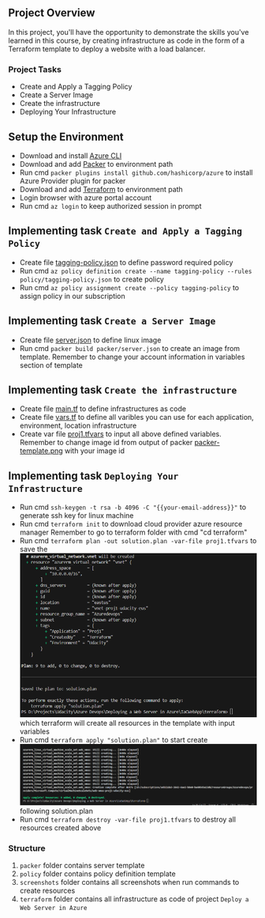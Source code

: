 ## Project Overview

In this project, you'll have the opportunity to demonstrate the skills you've learned in this course, by creating infrastructure as code in the form of a Terraform template to deploy a website with a load balancer.

### Project Tasks

* Create and Apply a Tagging Policy
* Create a Server Image
* Create the infrastructure
* Deploying Your Infrastructure

## Setup the Environment

* Download and install [Azure CLI](https://learn.microsoft.com/en-us/cli/azure/install-azure-cli-windows?tabs=azure-cli)
* Download and add [Packer](https://developer.hashicorp.com/packer/install) to environment path
* Run cmd `packer plugins install github.com/hashicorp/azure` to install Azure Provider plugin for packer
* Download and add [Terraform](https://developer.hashicorp.com/terraform/install) to environment path 
* Login browser with azure portal account
* Run cmd `az login` to keep authorized session in prompt

## Implementing task `Create and Apply a Tagging Policy`
* Create file [tagging-policy.json](./policy/tagging-policy.json) to define password required policy
* Run cmd `az policy definition create --name tagging-policy --rules policy/tagging-policy.json` to create policy
* Run cmd `az policy assignment create --policy tagging-policy` to assign policy in our subscription

## Implementing task `Create a Server Image`
* Create file [server.json](./packer/server.json) to define linux image 
* Run cmd `packer build packer/server.json` to create an image from template.
    Remember to change your account information in variables section of template

## Implementing task `Create the infrastructure`
* Create file [main.tf](./terraform/main.tf) to define infrastructures as code 
* Create file [vars.tf](./terraform/vars.tf) to define all varibles you can use for each application, environment, location infrastructure
* Create var file [proj1.tfvars](./terraform/proj1.tfvars) to input all above defined variables.
    Remember to change image id from output of packer [packer-template.png](./screenshots/packer-template.png) with your image id

## Implementing task `Deploying Your Infrastructure`
* Run cmd `ssh-keygen -t rsa -b 4096 -C "{{your-email-address}}"` to generate ssh key for linux machine
* Run cmd `terraform init` to download cloud provider azure resource manager
    Remember to go to terraform folder with cmd "cd terraform"
* Run cmd `terraform plan -out solution.plan -var-file proj1.tfvars` to save the ![plan](./screenshots/terraform-plan.png) which terraform will create all resources in the template with input variables
* Run cmd `terraform apply "solution.plan"` to start create ![resources](./screenshots/resources-apply.png) following solution.plan
* Run cmd `terraform destroy -var-file proj1.tfvars` to destroy all resources created above

### Structure
1. `packer` folder contains server template
2. `policy` folder contains policy definition template
3. `screenshots` folder contains all screenshots when run commands to create resources
4. `terraform` folder contains all infrastructure as code of project `Deploy a Web Server in Azure`